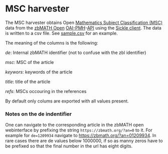 # MSC harvester

The MSC harvester obtains Open [Mathematics Subject Classification (MSC)](https://zbmath.org/classification/) data from the [zbMATH Open](https://zbmath.org) [OAI-PMH](https://www.openarchives.org/pmh/)-[API](https://en.wikipedia.org/wiki/API) using the [Sickle client](https://github.com/mloesch/sickle).
The data is written to a csv file.
See [sample.csv](sample.csv) for an example.

The meaning of the columns is the following:

*de*: Internal zbMATH identifier (not to confuse with the zbl identifier)

*msc*: MSC of the article

*keywors*: keywords of the article

*title*: title of the article

*refs*: MSCs occouring in the references

By default only colums are exported with all values present.

### Notes on the de indentifier

One can navigate to the corresponding article in the zbMATH open webinterface by prefixing the string `https://zbmath.org/?an=0` to it.
For example for `de=1209934` navigate to https://zbmath.org/?an=01209934.
In rare cases there are de values below 1000000, if so as manny zeros have to be prefixed so that the final number in the url has eight digits.
